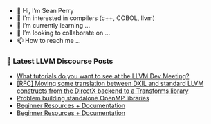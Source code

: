 - 👋 Hi, I’m Sean Perry
- 👀 I’m interested in compilers (c++, COBOL, llvm)
- 🌱 I’m currently learning ...
- 💞️ I’m looking to collaborate on ...
- 📫 How to reach me ...

<!---
s66perry/s66perry is a ✨ special ✨ repository because its `README.md` (this file) appears on your GitHub profile.
You can click the Preview link to take a look at your changes.
--->
### 📕 Latest LLVM Discourse Posts

<!-- DISCOURSE-LLVM:START -->
- [What tutorials do you want to see at the LLVM Dev Meeting?](https://discourse.llvm.org/t/what-tutorials-do-you-want-to-see-at-the-llvm-dev-meeting/71371?page=2#post_25)
- [[RFC] Moving some translation between DXIL and standard LLVM constructs from the DirectX backend to a Transforms library](https://discourse.llvm.org/t/rfc-moving-some-translation-between-dxil-and-standard-llvm-constructs-from-the-directx-backend-to-a-transforms-library/71997#post_9)
- [Problem building standalone OpenMP libraries](https://discourse.llvm.org/t/problem-building-standalone-openmp-libraries/72017#post_3)
- [Beginner Resources + Documentation](https://discourse.llvm.org/t/beginner-resources-documentation/5872#post_12)
- [Beginner Resources + Documentation](https://discourse.llvm.org/t/beginner-resources-documentation/5872#post_11)
<!-- DISCOURSE-LLVM:END -->
